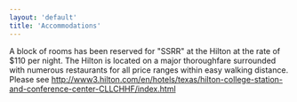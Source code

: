 ```yaml
---
layout: 'default'
title: 'Accommodations'
---
```


A block of rooms has been reserved for "SSRR" at the Hilton at the rate of $110 per night. The Hilton is located on a major thoroughfare surrounded with numerous restaurants for all price ranges within easy walking distance. Please see http://www3.hilton.com/en/hotels/texas/hilton-college-station-and-conference-center-CLLCHHF/index.html
